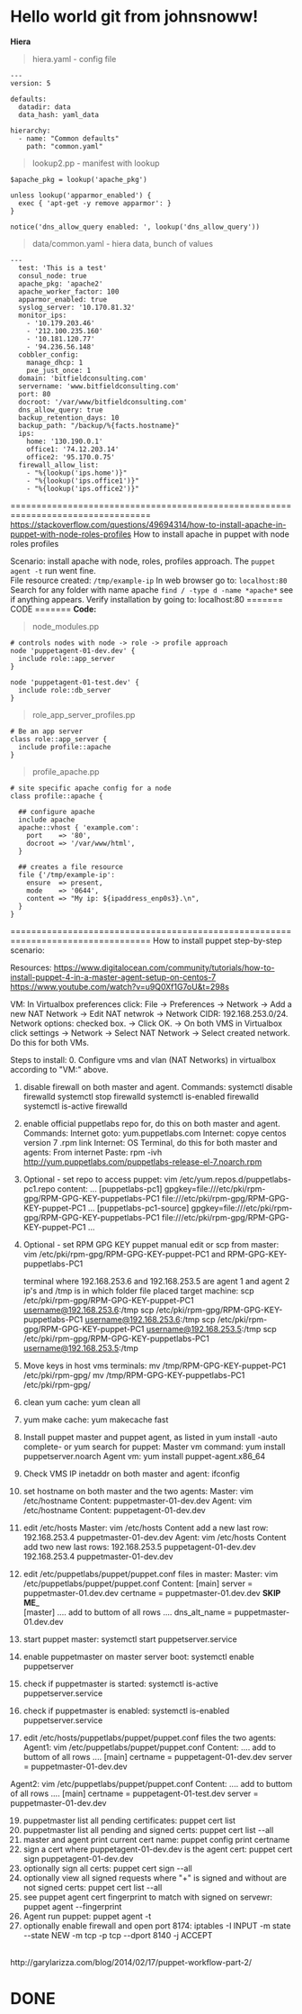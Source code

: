 Hello world git from johnsnoww!
=================================================================================
**Hiera**
> hiera.yaml - config file

    ---
    version: 5

    defaults:
      datadir: data
      data_hash: yaml_data

    hierarchy:
      - name: "Common defaults"
        path: "common.yaml"
  
> lookup2.pp - manifest with lookup

    $apache_pkg = lookup('apache_pkg')

    unless lookup('apparmor_enabled') {
      exec { 'apt-get -y remove apparmor': }
    }

    notice('dns_allow_query enabled: ', lookup('dns_allow_query'))


> data/common.yaml - hiera data, bunch of values

    ---
      test: 'This is a test'
      consul_node: true
      apache_pkg: 'apache2'
      apache_worker_factor: 100
      apparmor_enabled: true
      syslog_server: '10.170.81.32'
      monitor_ips:
        - '10.179.203.46'
        - '212.100.235.160'
        - '10.181.120.77'
        - '94.236.56.148'
      cobbler_config:
        manage_dhcp: 1
        pxe_just_once: 1
      domain: 'bitfieldconsulting.com'
      servername: 'www.bitfieldconsulting.com'
      port: 80
      docroot: '/var/www/bitfieldconsulting.com'
      dns_allow_query: true
      backup_retention_days: 10
      backup_path: "/backup/%{facts.hostname}"
      ips:
        home: '130.190.0.1'
        office1: '74.12.203.14'
        office2: '95.170.0.75'
      firewall_allow_list:
        - "%{lookup('ips.home')}"
        - "%{lookup('ips.office1')}"
        - "%{lookup('ips.office2')}"

=================================================================================
https://stackoverflow.com/questions/49694314/how-to-install-apache-in-puppet-with-node-roles-profiles
How to install apache in puppet with node roles profiles

Scenario: install apache with node, roles, profiles approach. The `puppet agent -t` run went fine. <br> File resource created: `/tmp/example-ip` In web browser go to: `localhost:80` Search for any folder with name apache `find / -type d -name *apache*` see if anything appears. Verify installation by going to: localhost:80
======= CODE =======
**Code:**

> node_modules.pp

    # controls nodes with node -> role -> profile approach
    node 'puppetagent-01-dev.dev' {
      include role::app_server
    }
    
    node 'puppetagent-01-test.dev' {
      include role::db_server
    }
    
> role_app_server_profiles.pp

    # Be an app server
    class role::app_server {
      include profile::apache
    }

> profile_apache.pp

    # site specific apache config for a node
    class profile::apache {
    
      ## configure apache 
      include apache
      apache::vhost { 'example.com':
        port    => '80',
        docroot => '/var/www/html',
      }
    
      ## creates a file resource
      file {'/tmp/example-ip':
        ensure  => present,
        mode    => '0644',
        content => "My ip: ${ipaddress_enp0s3}.\n",
      }
    }

=================================================================================
How to install puppet step-by-step scenario:

Resources:
https://www.digitalocean.com/community/tutorials/how-to-install-puppet-4-in-a-master-agent-setup-on-centos-7 
https://www.youtube.com/watch?v=u9Q0Xf1G7oU&t=298s

VM: In Virtualbox preferences click: File -> Preferences -> Network -> Add a new NAT Network -> Edit NAT netwrok -> Network CIDR: 192.168.253.0/24. Network options: checked box. -> Click OK. -> On both VMS in Virtualbox click settings -> Network -> Select NAT Network -> Select created network. Do this for both VMs.

Steps to install: 
0. Configure vms and vlan (NAT Networks) in virtualbox according to "VM:" above. 
1. disable firewall on both master and agent. Commands: 
        systemctl disable firewalld
        systemctl stop firewalld
        systemctl is-enabled firewalld
        systemctl is-active firewalld
2.  enable official puppetlabs repo for, do this on both master and agent. Commands: 
    Internet goto: yum.puppetlabs.com
    Internet: copye centos version 7 .rpm link
    Internet: OS Terminal, do this for both master and agents: 
    From internet Paste: rpm -ivh http://yum.puppetlabs.com/puppetlabs-release-el-7.noarch.rpm
3.  Optional - set repo to access puppet:
    vim /etc/yum.repos.d/puppetlabs-pc1.repo
    content: 
    ...
    [puppetlabs-pc1]
    gpgkey=file:///etc/pki/rpm-gpg/RPM-GPG-KEY-puppetlabs-PC1
          file:///etc/pki/rpm-gpg/RPM-GPG-KEY-puppet-PC1
    ...
    [puppetlabs-pc1-source]
    gpgkey=file:///etc/pki/rpm-gpg/RPM-GPG-KEY-puppetlabs-PC1
          file:///etc/pki/rpm-gpg/RPM-GPG-KEY-puppet-PC1
    ...
4.  Optional - set RPM GPG KEY puppet manual edit or scp from master: 
    vim /etc/pki/rpm-gpg/RPM-GPG-KEY-puppet-PC1 
    and 
    RPM-GPG-KEY-puppetlabs-PC1
    
    terminal where 192.168.253.6 and 192.168.253.5 are agent 1 and agent 2 ip's and /tmp is in which folder file placed target machine: 
    scp /etc/pki/rpm-gpg/RPM-GPG-KEY-puppet-PC1 username@192.168.253.6:/tmp
    scp /etc/pki/rpm-gpg/RPM-GPG-KEY-puppetlabs-PC1 username@192.168.253.6:/tmp
    scp /etc/pki/rpm-gpg/RPM-GPG-KEY-puppet-PC1 username@192.168.253.5:/tmp
    scp /etc/pki/rpm-gpg/RPM-GPG-KEY-puppetlabs-PC1 username@192.168.253.5:/tmp
    
6.  Move keys in host vms terminals: 
    mv /tmp/RPM-GPG-KEY-puppet-PC1 /etc/pki/rpm-gpg/
    mv /tmp/RPM-GPG-KEY-puppetlabs-PC1 /etc/pki/rpm-gpg/
    
7.  clean yum cache: 
    yum clean all
8.  yum make cache:
    yum makecache fast
    
9.  Install puppet master and puppet agent, as listed in yum install -auto complete- or yum search for puppet:
    Master vm command: yum install puppetserver.noarch
    Agent vm: yum install puppet-agent.x86_64

10.  Check VMS IP inetaddr on both master and agent: ifconfig
11.  set hostname on both master and the two agents:
    Master: vim /etc/hostname
    Content:
            puppetmaster-01-dev.dev
    Agent: vim /etc/hostname
    Content: 
            puppetagent-01-dev.dev
12.  edit /etc/hosts
    Master: vim /etc/hosts
    Content add a new last row: 
            192.168.253.4 puppetmaster-01-dev.dev
    Agent: vim /etc/hosts
    Content add two new last rows: 
            192.168.253.5 puppetagent-01-dev.dev
            192.168.253.4 puppetmaster-01-dev.dev
13.  edit /etc/puppetlabs/puppet/puppet.conf files in master:
    Master: vim /etc/puppetlabs/puppet/puppet.conf
    Content: 
            [main]
            server = puppetmaster-01.dev.dev
            certname = puppetmaster-01.dev.dev
__SKIP ME___            
            [master]
            .... add to buttom of all rows ....
            dns_alt_name = puppetmaster-01.dev.dev
14.   start puppet master: systemctl start puppetserver.service
15.   enable puppetmaster on master server boot: systemctl enable puppetserver
16.   check if puppetmaster is started: systemctl is-active puppetserver.service
17.   check if puppetmaster is enabled: systemctl is-enabled puppetserver.service
18.   edit /etc/hosts/puppetlabs/puppet/puppet.conf files the two agents: 
  Agent1: vim /etc/puppetlabs/puppet/puppet.conf
  Content: 
            .... add to buttom of all rows ....
            [main]
            certname = puppetagent-01-dev.dev
            server = puppetmaster-01-dev.dev

  Agent2: vim /etc/puppetlabs/puppet/puppet.conf
  Content: 
            .... add to buttom of all rows ....
            [main]
            certname = puppetagent-01-test.dev
            server = puppetmaster-01-dev.dev

19. puppetmaster list all pending certificates: puppet cert list
20. puppetmaster list all pending and signed certs: puppet cert list --all
21. master and agent print current cert name: puppet config print certname
22. sign a cert where puppetagent-01-dev.dev is the agent cert: puppet cert sign puppetagent-01-dev.dev
23. optionally sign all certs: puppet cert sign --all
24. optionally view all signed requests where "+" is signed and without are not signed certs: puppet cert list --all
25. see puppet agent cert fingerprint to match with signed on servewr: puppet agent --fingerprint
26. Agent run puppet: puppet agent -t
27. optionally enable firewall and open port 8174: iptables -I INPUT -m state --state NEW -m tcp -p tcp --dport 8140 -j ACCEPT

<br>
http://garylarizza.com/blog/2014/02/17/puppet-workflow-part-2/
<br>

**DONE**
=================================================================================
            
    

